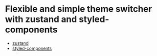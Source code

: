 # Flexible and simple theme switcher with zustand and styled-components

- [zustand](https://github.com/pmndrs/zustand)
- [styled-components](https://styled-components.com/)
